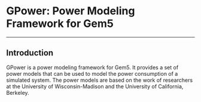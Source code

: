 # GPower: Power Modeling Framework for Gem5

---

## Introduction

GPower is a power modeling framework for Gem5. It provides a set of power models that can be used to model the power consumption of a simulated system. The power models are based on the work of researchers at the University of Wisconsin-Madison and the University of California, Berkeley.